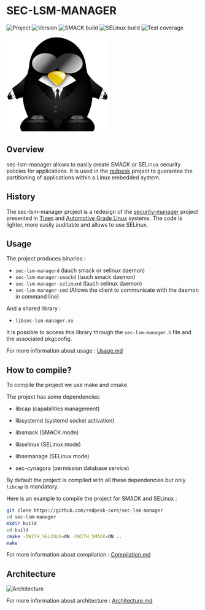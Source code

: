# SEC-LSM-MANAGER

![Project](https://img.shields.io/badge/project-redpesk-red)
![Version](https://img.shields.io/badge/version-2.0-blue)
![SMACK build](https://img.shields.io/badge/build_smack-success-success)
![SELinux build](https://img.shields.io/badge/build_selinux-success-success)
![Test coverage](https://img.shields.io/badge/tests_coverage-90-green)

![Logo](./logo-sec-lsm-manager.png)

## Overview

sec-lsm-manager allows to easily create SMACK or SELinux security policies for applications.
It is used in the [redpesk](https://docs.redpesk.bzh/) project to guarantee the partitioning of applications within a Linux embedded system.

## History

The sec-lsm-manager project is a redesign of the [security-manager](https://github.com/Samsung/security-manager) project presented in [Tizen](https://www.tizen.org/) and [Automotive Grade Linux](https://www.automotivelinux.org/) systems. The code is lighter, more easily auditable and allows to use SELinux.

## Usage

The project produces binaries :

- `sec-lsm-managerd` (lauch smack or selinux daemon)
- `sec-lsm-manager-smackd` (lauch smack daemon)
- `sec-lsm-manager-selinuxd` (lauch selinux daemon)
- `sec-lsm-manager-cmd` (Allows the client to communicate with the daemon in command line)

And a shared library :

- `libsec-lsm-manager.so`

It is possible to access this library through the `sec-lsm-manager.h` file and the associated pkgconfig.

For more information about usage : [Usage.md](./docs/Usage.md)

## How to compile?

To compile the project we use make and cmake.

The project has some dependencies:

- libcap (capabilities management)

- libsystemd (systemd socket activation)

- libsmack (SMACK mode)

- libselinux (SELinux mode)

- libsemanage (SELinux mode)

- sec-cynagora (permission database service)

By default the project is compiled with all these dependencies but only `libcap` is mandatory.

Here is an example to compile the project for SMACK and SELinux :

```bash
git clone https://github.com/redpesk-core/sec-lsm-manager
cd sec-lsm-manager
mkdir build
cd build
cmake -DWITH_SELINUX=ON -DWITH_SMACK=ON ..
make
```

For more information about compilation : [Compilation.md](./docs/Compilation.md)

## Architecture

![Architecture](./docs/images/sec-lsm-manager.png)

For more information about architecture : [Architecture.md](./docs/Architecture.md)
